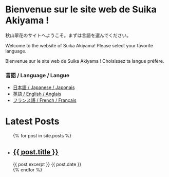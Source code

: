 # Bienvenue sur le site web de Suika Akiyama !

秋山翠花のサイトへようこそ。まずは言語を選んでください。

Welcome to the website of Suika Akiyama! Please select your favorite language.

Bienvenue sur le site web de Suika Akiyama ! Choisissez ta langue préfère.

### 言語 / Language / Langue
- [日本語 / Japanese / Japonais](index-ja)
- [英語 / English / Anglais](index-en)
- [フランス語 / French / Français](index-fr)

<h1>Latest Posts</h1>

<ul>
  {% for post in site.posts %}
    <li>
      <h2><a href="{{ post.url }}">{{ post.title }}</a></h2>
      {{ post.excerpt }}
      {{ post.date }}
    </li>
  {% endfor %}
</ul>

<!--
You can use the [editor on GitHub](https://github.com/sueakiyama/sueakiyama.github.io/edit/main/docs/index.md) to maintain and preview the content for your website in Markdown files.

Whenever you commit to this repository, GitHub Pages will run [Jekyll](https://jekyllrb.com/) to rebuild the pages in your site, from the content in your Markdown files.

### Markdown

Markdown is a lightweight and easy-to-use syntax for styling your writing. It includes conventions for

```markdown
Syntax highlighted code block

# Header 1
## Header 2
### Header 3

- Bulleted
- List

1. Numbered
2. List

**Bold** and _Italic_ and `Code` text

[Link](url) and ![Image](src)
```

For more details see [Basic writing and formatting syntax](https://docs.github.com/en/github/writing-on-github/getting-started-with-writing-and-formatting-on-github/basic-writing-and-formatting-syntax).

### Jekyll Themes

Your Pages site will use the layout and styles from the Jekyll theme you have selected in your [repository settings](https://github.com/sueakiyama/sueakiyama.github.io/settings/pages). The name of this theme is saved in the Jekyll `_config.yml` configuration file.

### Support or Contact

Having trouble with Pages? Check out our [documentation](https://docs.github.com/categories/github-pages-basics/) or [contact support](https://support.github.com/contact) and we’ll help you sort it out.

-->
